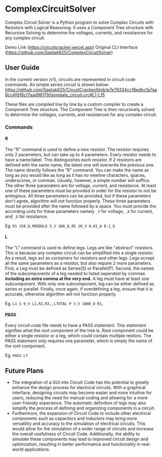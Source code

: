# ComplexCircuitSolver
Complex Circuit Solver is a Python program to solve Complex Circuits with Resistors with Logical Reasoning. It uses a Component Tree structure with Recursive Solving to determine the voltages, currents, and resistances for any complex circuit.

Demo Link (https://circuitcracker.vercel.app)
Original CLI Interface (https://github.com/Saptak625/ComplexCircuitSolver)

## User Guide
In the current version (v1), circuits are represented in circuit code commands. An simple series circuit is shown below:
https://github.com/Saptak625/CircuitCracker/blob/e7e79334cc18edbc1a7aa8cc4fd18cf7aad96179/template_circuit.crc#L1-L15

These files are compiled line by line by a custom compiler to create a Component Tree structure. The Component Tree is then recursively solved to determine the voltages, currents, and resistances for any complex circuit.

### Commands

#### R
The "R" command is used to define a new resistor. The resistor requires only 2 parameters, but can take up to 4 parameters. Every resistor needs to have a name/label. This distinguishes each resistor. If 2 resistors are defined with the same name, the latest one will overwrite the previous one. The name directly follows the "R" command. You can make the name as long as you would like as long as it has no newline characters, spaces, underscores, or commas. Usually, however, a simple number will suffice. The other three paramaters are for voltage, current, and resistance. At least one of these parameters must be provided in order for the resistor to not be ambigious. All three parameters can be provided, but if these parameters don't agree, algorithm will not function properly. These three parameters must be provided after the name followed by a space. You must provide the according units for these parameters namely `_V` for voltage, `_A` for current, and `_O` for resistance.

Eg. `R1 250_O`, `RMIDDLE 5_V 200_O`, `R5 10_V 0.01_A 0.1_O`

#### L
The "L" command is used to define legs. Legs are like "abstract" resistors. This is because any complex circuit can be simplified into a single resistor. As a result, legs act as containers for resistors and other legs. Legs accept all the same parameters as a resistor, but also require 2 more parameters. First, a Leg must be defined as Series(S) or Parallel(P). Second, the names of the subcomponents of a leg needed to listed seperated by commas __including an extra comma at the very end.__ A leg must have at least one subcomponent. With only one subcomponent, leg can be either defined as series or parallel. Finally, once again, if overdefining a leg, ensure that it is accurate, otherwise algorithm will not function properly.

Eg. `L1 S 9_V L1,R2,R3,`, `LTOTAL P 3_V 1000_O R1,`

#### PASS
Every circuit code file needs to have a PASS statement. This statement signifies what the root component of the tree is. Root component could be either a single resistor or a leg, which could contain multiple resitors. The PASS statement only requires one parameter, which is simply the name of the root component.

Eg. `PASS LT`

## Future Plans
* The integration of a GUI into Circuit Code has the potential to greatly enhance the design process for electrical circuits. With a graphical interface, designing circuits may become easier and more intuitive for users, reducing the need for manual coding and allowing for a more user-friendly experience. The automatic definition of legs may also simplify the process of defining and organizing components in a circuit.
* Furthermore, the expansion of Circuit Code to include other electrical components such as capacitors and inductors may bring more versatility and accuracy to the simulation of electrical circuits. This would allow for the simulation of a wider range of circuits and increase the overall usefulness of Circuit Code. Additionally, the ability to simulate these components may lead to improved circuit design and optimization, resulting in better performance and functionality in real-world applications.
